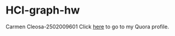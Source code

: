 # HCI-graph-hw
Carmen Cleosa-2502009601
Click [here](https://github.com/Carmen1104/HCI-graph-hw/Index.html) to go to my Quora profile.
